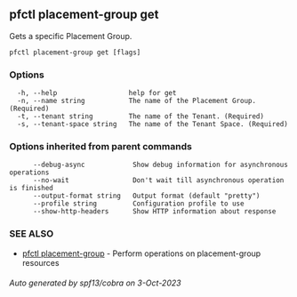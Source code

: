 ## pfctl placement-group get

Gets a specific Placement Group.

```
pfctl placement-group get [flags]
```

### Options

```
  -h, --help                  help for get
  -n, --name string           The name of the Placement Group. (Required)
  -t, --tenant string         The name of the Tenant. (Required)
  -s, --tenant-space string   The name of the Tenant Space. (Required)
```

### Options inherited from parent commands

```
      --debug-async            Show debug information for asynchronous operations
      --no-wait                Don't wait till asynchronous operation is finished
      --output-format string   Output format (default "pretty")
      --profile string         Configuration profile to use
      --show-http-headers      Show HTTP information about response
```

### SEE ALSO

* [pfctl placement-group](pfctl_placement-group.md)	 - Perform operations on placement-group resources

###### Auto generated by spf13/cobra on 3-Oct-2023
